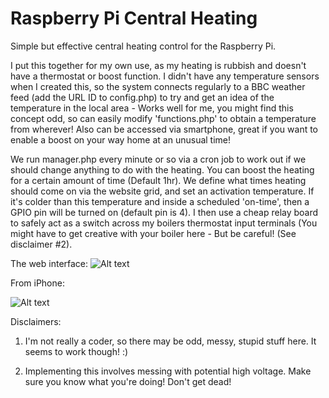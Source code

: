 # Raspberry Pi Central Heating

Simple but effective central heating control for the Raspberry Pi. 



I put this together for my own use, as my heating is rubbish and doesn't have a thermostat or boost function. I didn't have any temperature sensors when I created this, so the system connects regularly to a BBC weather feed (add the URL ID to config.php) to try and get an idea of the temperature in the local area - Works well for me, you might find this concept odd, so can easily modify 'functions.php' to obtain a temperature from wherever! Also can be accessed via smartphone, great if you want to enable a boost on your way home at an unusual time!


We run manager.php every minute or so via a cron job to work out if we should change anything to do with the heating.
You can boost the heating for a certain amount of time (Default 1hr). We define what times heating should come on via the website grid, and set an activation temperature. If it's colder than this temperature and inside a scheduled 'on-time', then a GPIO pin will be turned on (default pin is 4). I then use a cheap relay board to safely act as a switch across  my boilers thermostat input terminals (You might have to get creative with your boiler here - But be careful! (See disclaimer #2).

The web interface:
![Alt text](https://cloud.githubusercontent.com/assets/14201513/9795012/4c40cf38-57e6-11e5-9f94-6040df99c32b.jpg "Central heating web admin")

From iPhone:

![Alt text](https://cloud.githubusercontent.com/assets/14201513/9795013/4c532688-57e6-11e5-908c-fcae13e3d942.jpg "Central heating smartphone ios admin")



Disclaimers:

 1) I'm not really a coder, so there may be odd, messy, stupid stuff here. It seems to work though! :)
 
 2) Implementing this involves messing with potential high voltage. Make sure you know what you're doing! Don't get dead!



